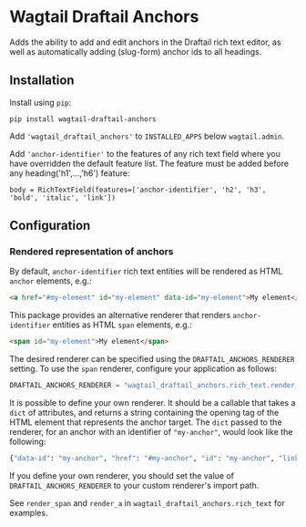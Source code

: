 # Wagtail Draftail Anchors

Adds the ability to add and edit anchors in the Draftail rich text editor, as well as automatically adding
(slug-form) anchor ids to all headings.

## Installation

Install using `pip`:

```
pip install wagtail-draftail-anchors
```

Add `'wagtail_draftail_anchors'` to `INSTALLED_APPS` below `wagtail.admin`.

Add `'anchor-identifier'` to the features of any rich text field where you have overridden the default feature list. The feature must be added before any heading('h1',...,'h6') feature:

```
body = RichTextField(features=['anchor-identifier', 'h2', 'h3', 'bold', 'italic', 'link'])
```

## Configuration

### Rendered representation of anchors

By default, `anchor-identifier` rich text entities will be rendered as HTML `anchor` elements, e.g.:

``` html
<a href="#my-element" id="my-element" data-id="my-element">My element</a>
```

This package provides an alternative renderer that renders `anchor-identifier` entities as HTML `span` elements, e.g.:

``` html
<span id="my-element">My element</span>
```

The desired renderer can be specified using the `DRAFTAIL_ANCHORS_RENDERER` setting. To use the `span` renderer, configure your application as follows:

``` python
DRAFTAIL_ANCHORS_RENDERER = "wagtail_draftail_anchors.rich_text.render_span"
```

It is possible to define your own renderer. It should be a callable that takes a `dict` of attributes, and returns a string containing the opening tag of the HTML element that represents the anchor target. The `dict` passed to the renderer, for an anchor with an identifier of `"my-anchor"`, would look like the following:

``` python
{"data-id": "my-anchor", "href": "#my-anchor", "id": "my-anchor", "linktype": "my-anchor"}
```

If you define your own renderer, you should set the value of `DRAFTAIL_ANCHORS_RENDERER` to your custom renderer's import path.

See `render_span` and `render_a` in `wagtail_draftail_anchors.rich_text` for examples.
